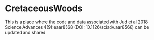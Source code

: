 # CretaceousWoods
This is a place where the code and data associated with Jud et al 2018 Science Advances 4(9):eaar8568 (DOI: 10.1126/sciadv.aar8568) can be updated and shared
